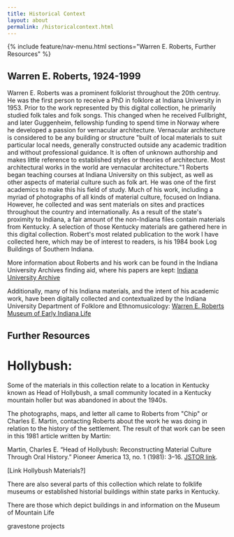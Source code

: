 ```yaml
---
title: Historical Context
layout: about
permalink: /historicalcontext.html
---
```

{% include feature/nav-menu.html sections="Warren E. Roberts, Further Resources" %}

## Warren E. Roberts, 1924-1999
Warren E. Roberts was a prominent folklorist throughout the 20th centruy. He was the first person to receive a PhD in folklore at Indiana University in 1953. Prior to the work represented by this digital collection, he primarily studied folk tales and folk songs. This changed when he received Fullbright, and later Guggenheim, fellowship funding to spend time in Norway where he developed a passion for vernacular architecture. Vernacular architecture is considered to be any building or structure "built of local materials to suit particular local needs, generally constructed outside any academic tradition and without professional guidance. It is often of unknown authorship and makes little reference to established styles or theories of architecture. Most architectural works in the world are vernacular architecture."1 Roberts began teaching courses at Indiana University on this subject, as well as other aspects of material culture such as folk art. He was one of the first academics to make this his field of study. Much of his work, including a myriad of photographs of all kinds of material culture, focused on Indiana. However, he collected and was sent materials on sites and practices throughout the country and internationally. As a result of the state's proximity to Indiana, a fair amount of the non-Indiana files contain materials from Kentucky. A selection of those Kentucky materials are gathered here in this digital collection. Robert's most related publication to the work I have collected here, which may be of interest to readers, is his 1984 book Log Buildings of Southern Indiana.  

 

More information about Roberts and his work can be found in the Indiana University Archives finding aid, where his papers are kept: [Indiana University Archive](https://archives.iu.edu/html/InU-Ar-VAA9415.html) 

Additionally, many of his Indiana materials, and the intent of his academic work, have been digitally collected and contextualized by the Indiana University Department of Folklore and Ethnomusicology: [Warren E. Roberts Museum of Early Indiana Life](https://wer.sitehost.iu.edu/index.shtml)

## Further Resources

# Hollybush: 

Some of the materials in this collection relate to a location in Kentucky known as Head of Hollybush, a small community located in a Kentucky mountain holler but was abandoned in about the 1940s.    

The photographs, maps, and letter all came to Roberts from "Chip" or Charles E. Martin, contacting Roberts about the work he was doing in relation to the history of the settlement. The result of that work can be seen in this 1981 article written by Martin:  

Martin, Charles E. “Head of Hollybush: Reconstructing Material Culture Through Oral History.” Pioneer America 13, no. 1 (1981): 3–16. [JSTOR link](http://www.jstor.org/stable/29763613).

[Link Hollybush Materials?] 


There are also several parts of this collection which relate to folklife museums or established historial buildings within state parks in Kentucky. 

There are those which depict buildings in and information on the Museum of Mountain Life  



gravestone projects
